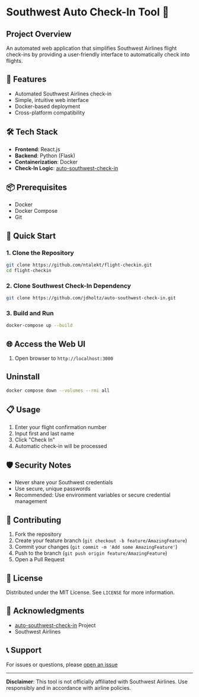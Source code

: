 # Southwest Auto Check-In Tool 🛫

## Project Overview

An automated web application that simplifies Southwest Airlines flight check-ins by providing a user-friendly interface to automatically check into flights.

## 🌟 Features

- Automated Southwest Airlines check-in
- Simple, intuitive web interface
- Docker-based deployment
- Cross-platform compatibility

## 🛠 Tech Stack

- **Frontend**: React.js
- **Backend**: Python (Flask)
- **Containerization**: Docker
- **Check-In Logic**: [auto-southwest-check-in](https://github.com/jdholtz/auto-southwest-check-in)

## 📦 Prerequisites

- Docker
- Docker Compose
- Git

## 🚀 Quick Start

### 1. Clone the Repository
```bash
git clone https://github.com/ntalekt/flight-checkin.git
cd flight-checkin
```

### 2. Clone Southwest Check-In Dependency
```bash
git clone https://github.com/jdholtz/auto-southwest-check-in.git
```

### 3. Build and Run
```bash
docker-compose up --build
```

## 🌐 Access the Web UI
1. Open browser to `http://localhost:3000`

## Uninstall
```bash
docker compose down --volumes --rmi all
```

## 📋 Usage

1. Enter your flight confirmation number
2. Input first and last name
3. Click "Check In"
4. Automatic check-in will be processed

## 🛡 Security Notes

- Never share your Southwest credentials
- Use secure, unique passwords
- Recommended: Use environment variables or secure credential management

## 🤝 Contributing

1. Fork the repository
2. Create your feature branch (`git checkout -b feature/AmazingFeature`)
3. Commit your changes (`git commit -m 'Add some AmazingFeature'`)
4. Push to the branch (`git push origin feature/AmazingFeature`)
5. Open a Pull Request

## 📜 License

Distributed under the MIT License. See `LICENSE` for more information.

## 🙌 Acknowledgments

- [auto-southwest-check-in](https://github.com/jdholtz/auto-southwest-check-in) Project
- Southwest Airlines

## 📞 Support

For issues or questions, please [open an issue](https://github.com/ntalekt/flight-checkin/issues)

---

**Disclaimer**: This tool is not officially affiliated with Southwest Airlines. Use responsibly and in accordance with airline policies.
